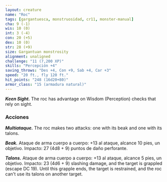 ```yaml
---
layout: creature
name: "Roc"
tags: [gargantuesca, monstruosidad, cr11, monster-manual]
cha: 9 (-1)
wis: 10 (0)
int: 3 (-4)
con: 20 (+5)
dex: 10 (0)
str: 28 (+9)
size: Gargantuan monstrosity
alignment: unaligned
challenge: "11 (7,200 XP)"
skills: "Percepción +4"
saving_throws: "Des +4, Con +9, Sab +4, Car +3"
speed: "20 ft., fly 120 ft."
hit_points: "248 (16d20+80)"
armor_class: "15 (armadura natural)"
---
```


***Keen Sight.*** The roc has advantage on Wisdom (Perception) checks that rely on sight.

### Acciones

***Multiataque.*** The roc makes two attacks: one with its beak and one with its talons.

***Beak.*** Ataque de arma cuerpo a cuerpo: +13 al ataque, alcance 10 pies, un objetivo. Impacto: 27 (4d8 + 9) puntos de daño perforante.

***Talons.*** Ataque de arma cuerpo a cuerpo: +13 al ataque, alcance 5 pies, un objetivo. Impacto: 23 (4d6 + 9) slashing damage, and the target is grappled (escape DC 19). Until this grapple ends, the target is restrained, and the roc can't use its talons on another target.
